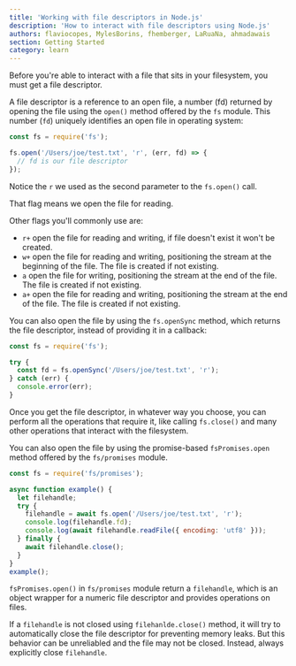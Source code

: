 ```yaml
---
title: 'Working with file descriptors in Node.js'
description: 'How to interact with file descriptors using Node.js'
authors: flaviocopes, MylesBorins, fhemberger, LaRuaNa, ahmadawais
section: Getting Started
category: learn
---
```


Before you're able to interact with a file that sits in your filesystem, you must get a file descriptor.

A file descriptor is a reference to an open file, a number (fd) returned by opening the file using the `open()` method offered by the `fs` module. This number (`fd`) uniquely identifies an open file in operating system:

```js
const fs = require('fs');

fs.open('/Users/joe/test.txt', 'r', (err, fd) => {
  // fd is our file descriptor
});
```

Notice the `r` we used as the second parameter to the `fs.open()` call.

That flag means we open the file for reading.

Other flags you'll commonly use are:

* `r+` open the file for reading and writing, if file doesn't exist it won't be created.
* `w+` open the file for reading and writing, positioning the stream at the beginning of the file. The file is created if not existing.
* `a` open the file for writing, positioning the stream at the end of the file. The file is created if not existing.
* `a+` open the file for reading and writing, positioning the stream at the end of the file. The file is created if not existing.

You can also open the file by using the `fs.openSync` method, which returns the file descriptor, instead of providing it in a callback:

```js
const fs = require('fs');

try {
  const fd = fs.openSync('/Users/joe/test.txt', 'r');
} catch (err) {
  console.error(err);
}
```

Once you get the file descriptor, in whatever way you choose, you can perform all the operations that require it, like calling `fs.close()` and many other operations that interact with the filesystem.

You can also open the file by using the promise-based `fsPromises.open` method offered by the `fs/promises` module.

```js
const fs = require('fs/promises');

async function example() {
  let filehandle;
  try {
    filehandle = await fs.open('/Users/joe/test.txt', 'r');
    console.log(filehandle.fd);
    console.log(await filehandle.readFile({ encoding: 'utf8' }));
  } finally {
    await filehandle.close();
  }
}
example();
```

`fsPromises.open()` in `fs/promises` module return a `filehandle`, which is an object wrapper for a numeric file descriptor and provides operations on files.

If a `filehandle` is not closed using `filehanlde.close()` method, it will try to automatically close the file descriptor for preventing memory leaks. But this behavior can be unreliabled and the file may not be closed. Instead, always explicitly close `filehandle`.

